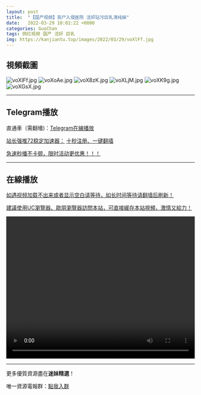 ```yaml
---
layout: post
title:  "【国产视频】丧尸入侵医院 活奸玷污巨乳清纯妹"
date:   2022-03-29 10:02:22 +0800
categories: GuoChan
tags: 网红视频 国产 活奸 巨乳
img: https://kanjiantu.top/images/2022/03/29/voXlFf.jpg
---
```



## 視頻截圖

![voXlFf.jpg](https://kanjiantu.top/images/2022/03/29/voXlFf.jpg)
![voXoAe.jpg](https://kanjiantu.top/images/2022/03/29/voXoAe.jpg)
![voX8zK.jpg](https://kanjiantu.top/images/2022/03/29/voX8zK.jpg)
![voXLjM.jpg](https://kanjiantu.top/images/2022/03/29/voXLjM.jpg)
![voXK9g.jpg](https://kanjiantu.top/images/2022/03/29/voXK9g.jpg)
![voXGsX.jpg](https://kanjiantu.top/images/2022/03/29/voXGsX.jpg)

* * *
## Telegram播放

直通車（需翻墻)：[Telegram在線播放](https://t.me/mimeijingxuan/140)

<u>站长强推72稳定加速器：</u> [十秒注册、一键翻墙](https://www.mimei.blog/skip/vpn.html)


<u>急速秒播不卡顿，限时活动更优惠！！！</u>
* * *
## 在線播放
<u>如遇视频加载不出来或者显示空白请等待，如长时间等待请翻墙后刷新！</u>

<u>建議使用UC瀏覽器、歐朋瀏覽器訪問本站，可直接緩存本站視頻，激情又給力！</u>
<center><video src="https://cdn.publer.io/uploads/videos/62472165db2797343b249b0a/4d7eda80c146d0045b558f7ea234e3b9.mp4" width="100%" height="380px" controls="controls"></video></center>

* * *
更多優質資源盡在**迷妹精選**！

唯一資源電報群：[點我入群](https://t.me/mimeijingxuan)


